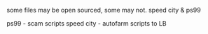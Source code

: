 some files may be open sourced, some may not. 
speed city & ps99 

ps99 - scam scripts 
speed city - autofarm scripts to LB 
